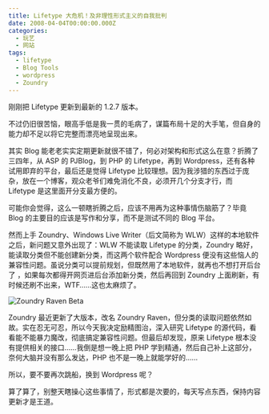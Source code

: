 ```yaml
---
title: Lifetype 大危机！及非理性形式主义的自我批判
date: 2008-04-04T00:00:00.000Z
categories:
  - 玩艺
  - 网站
tags:
  - lifetype
  - Blog Tools
  - wordpress
  - Zoundry
---
```


刚刚把 Lifetype 更新到最新的 1.2.7 版本。

不过仍旧很苦恼，眼高手低是我一贯的毛病了，谋篇布局十足的大手笔，但自身的能力却不足以将它完整而漂亮地呈现出来。

其实 Blog 能老老实实定期更新就很不错了，何必对架构和形式这么在意？折腾了三四年，从 ASP 的 PJBlog，到 PHP 的 Lifetype，再到 Wordpress，还有各种试用即弃的平台，最后还是觉得 Lifetype 比较理想。因为我涉猎的东西过于庞杂，放在一个博客，观众老爷们难免消化不良，必须开几个分支才行，而 Lifetype 是这里面开分支最方便的。

可能你会觉得，这么一顿瞎折腾之后，应该不用再为这种事情伤脑筋了？毕竟 Blog 的主要目的应该是写作和分享，而不是测试不同的 Blog 平台。

然而上手 Zoundry、Windows Live Writer（后文简称为 WLW）这样的本地软件之后，新问题又意外出现了：WLW 不能读取 Lifetype 的分类，Zoundry 略好，能读取分类但不能创建新分类，而这两个软件配合 Wordpress 便没有这些恼人的兼容性问题。虽说分类可以提前规划，但既然用了本地软件，就再也不想打开后台了 ，如果每次都得开网页进后台添加新分类，然后再回到 Zoundry 上面刷新，有时候还刷不出来，WTF……这也太麻烦了。

![Zoundry Raven Beta](https://media.kaerozhi.com/2025/06/f10582dd436b63e95f90662cf20269c9.webp)

Zoundry 最近更新了大版本，改名 Zoundry Raven，但分类的读取问题依然如故。实在忍无可忍，所以今天我决定励精图治，深入研究 Lifetype 的源代码，看看能不能暴力魔改，彻底搞定兼容性问题。但最后却发现，原来 Lifetype 根本没有提供相关的接口……我倒是想一晚上把 PHP 学到精通，然后自己补上这部分，奈何大脑并没有那么发达，PHP 也不是一晚上就能学好的……

所以，要不要再次跳船，换到 Wordpress 呢？

算了算了，别整天瞎操心这些事情了，形式都是次要的，每天写点东西，保持内容更新才是王道。

